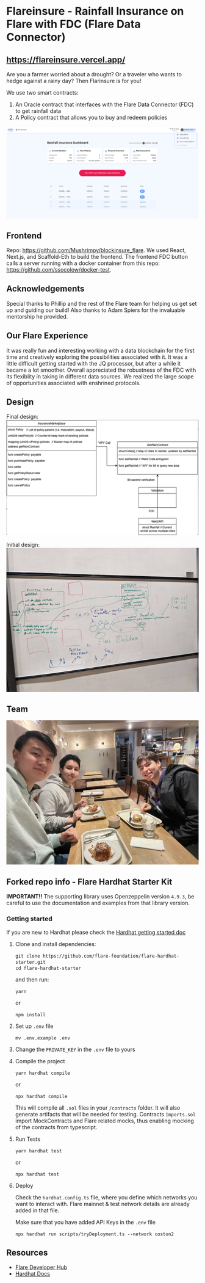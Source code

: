 # Flareinsure - Rainfall Insurance on Flare with FDC (Flare Data Connector)

## https://flareinsure.vercel.app/

Are you a farmer worried about a drought? Or a traveler who wants to hedge against a rainy day? Then Flarinsure is for you!

We use two smart contracts:

1. An Oracle contract that interfaces with the Flare Data Connector (FDC) to get rainfall data
2. A Policy contract that allows you to buy and redeem policies

![Example screenshot](screenshot.png)

## Frontend
Repo: https://github.com/Mushrimpy/blockinsure_flare. We used React, Next.js, and Scaffold-Eth to build the frontend. The frontend FDC button calls a server running with a docker container from this repo: https://github.com/ssocolow/docker-test.

## Acknowledgements
Special thanks to Phillip and the rest of the Flare team for helping us get set up and guiding our build! Also thanks to Adam Spiers for the invaluable mentorship he provided.

## Our Flare Experience
It was really fun and interesting working with a data blockchain for the first time and creatively exploring the possibilities associated with it. It was a little difficult getting started with the JQ processor, but after a while it became a lot smoother. Overall appreciated the robustness of the FDC with its flexiblity in taking in different data sources. We realized the large scope of opportunities associated with enshrined protocols.

## Design
Final design:
![System design](scheme.png)

Initial design:
![System design whiteboard](whiteboard.jpg)

## Team
![Team](breakfast.jpg)

## Forked repo info - Flare Hardhat Starter Kit

**IMPORTANT!!**
The supporting library uses Openzeppelin version `4.9.3`, be careful to use the documentation and examples from that library version.

### Getting started

If you are new to Hardhat please check the [Hardhat getting started doc](https://hardhat.org/hardhat-runner/docs/getting-started#overview)

1. Clone and install dependencies:

   ```console
   git clone https://github.com/flare-foundation/flare-hardhat-starter.git
   cd flare-hardhat-starter
   ```

   and then run:

   ```console
   yarn
   ```

   or

   ```console
   npm install
   ```

2. Set up `.env` file

   ```console
   mv .env.example .env
   ```

3. Change the `PRIVATE_KEY` in the `.env` file to yours

4. Compile the project

    ```console
    yarn hardhat compile
    ```

    or

    ```console
    npx hardhat compile
    ```

    This will compile all `.sol` files in your `/contracts` folder. It will also generate artifacts that will be needed for testing. Contracts `Imports.sol` import MockContracts and Flare related mocks, thus enabling mocking of the contracts from typescript.

5. Run Tests

    ```console
    yarn hardhat test
    ```

    or

    ```console
    npx hardhat test
    ```

6. Deploy

    Check the `hardhat.config.ts` file, where you define which networks you want to interact with. Flare mainnet & test network details are already added in that file.

    Make sure that you have added API Keys in the `.env` file

   ```console
   npx hardhat run scripts/tryDeployment.ts --network coston2
   ```

## Resources

- [Flare Developer Hub](https://dev.flare.network/)
- [Hardhat Docs](https://hardhat.org/docs)

